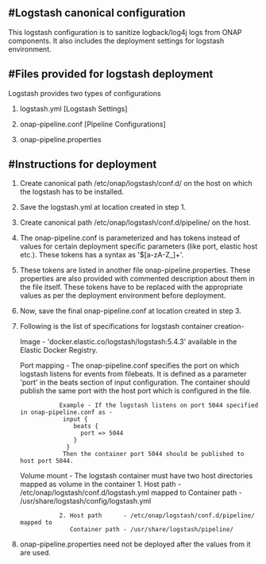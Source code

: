 #Logstash canonical configuration
----------------------------------
This logstash configuration is to sanitize logback/log4j logs from ONAP components. It also includes the deployment settings for logstash environment.

#Files provided for logstash deployment
---------------------------------------
Logstash provides two types of configurations
1. logstash.yml             [Logstash Settings]
2. onap-pipeline.conf       [Pipeline Configurations]

3. onap-pipeline.properties  

#Instructions for deployment
----------------------------
1. Create canonical path /etc/onap/logstash/conf.d/ on the host on which the logstash has to be installed.
2. Save the logstash.yml at location created in step 1.
3. Create canonical path /etc/onap/logstash/conf.d/pipeline/ on the host.
4. The onap-pipeline.conf is parameterized and has tokens instead of values for certain deployment specific parameters (like port, elastic host etc.). These tokens has a syntax as '$[a-zA-Z_]+'.
5. These tokens are listed in another file onap-pipeline.properties. These properties are also provided with commented description about them in the file itself. These tokens have to be replaced with the appropriate values as per the deployment environment before deployment.
6. Now, save the final onap-pipeline.conf at location created in step 3.
7. Following is the list of specifications for logstash container creation-

   Image        - 'docker.elastic.co/logstash/logstash:5.4.3' available in the Elastic Docker Registry.
   
   Port mapping - The onap-pipeline.conf specifies the port on which logstash listens for events from filebeats. It is defined as a parameter 'port' in the beats section of input configuration. The container should publish the same port with the host port which is configured in the file.
   
                  Example - If the logstash listens on port 5044 specified in onap-pipeline.conf as -
                   input {
                      beats {
						port => 5044
				  	  }
				    }
			       Then the container port 5044 should be published to host port 5044.
			  
   
   Volume mount - The logstash container must have two host directories mapped as volume in the container
                  1. Host path      - /etc/onap/logstash/conf.d/logstash.yml   mapped to
				     Container path - /usr/share/logstash/config/logstash.yml
					 
			      2. Host path      - /etc/onap/logstash/conf.d/pipeline/      mapped to
				     Container path - /usr/share/logstash/pipeline/
8. onap-pipeline.properties need not be deployed after the values from it are used.
